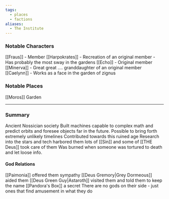```yaml
---
tags:
  - places
  - factions
aliases:
  - The Institute
---
```

### Notable Characters
[[Fraus]] - Member
[[Harpokrates]] - Recreation of an original member - Has probably the most sway in the gardens
[[Echo]] - Original member
[[Minerva]] - Great great .... granddaughter of an original member
[[Caelynn]] - Works as a face in the garden of zignus

### Notable Places
[[Moros]] Garden 
___
### Summary

Ancient Nossician society 
Built machines capable to complex math and predict orbits and foresee objects far in the future. Possible to bring forth extremely unlikely timelines 
Contributed towards this ruined age
Research into the stars and tech harbored them lots of [[Sin]] and some of [[THE Deus]] took care of them
Was burned when someone was tortured to death and let loose info. 
#### God Relations
[[Paimonia]] offered them sympathy
[[Deus Gremory|Grey Dormeous]] aided them
[[Deus Green Guy|Astaroth]] visited them and told them to keep the name [[Pandora's Box]] a secret
There are no gods on their side - just ones that find amusement in what they do